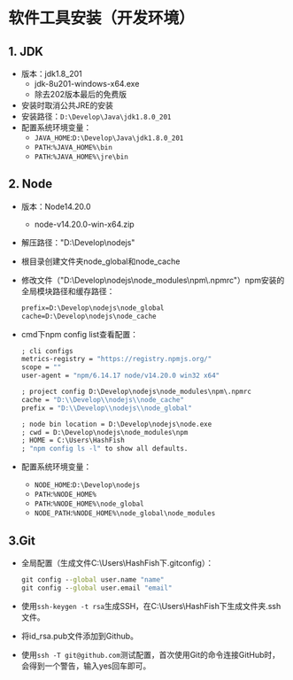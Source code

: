 # 软件工具安装（开发环境）

## 1. JDK

- 版本：jdk1.8_201
  - jdk-8u201-windows-x64.exe
  - 除去202版本最后的免费版
- 安装时取消公共JRE的安装
- 安装路径：`D:\Develop\Java\jdk1.8.0_201`
- 配置系统环境变量：
  - `JAVA_HOME`:`D:\Develop\Java\jdk1.8.0_201`
  - `PATH`:`%JAVA_HOME%\bin`
  - `PATH`:`%JAVA_HOME%\jre\bin`

## 2. Node

- 版本：Node14.20.0
  - node-v14.20.0-win-x64.zip
- 解压路径："D:\Develop\nodejs"
- 根目录创建文件夹node_global和node_cache
- 修改文件（"D:\Develop\nodejs\node_modules\npm\\.npmrc"）npm安装的全局模块路径和缓存路径：

  ```cmd
  prefix=D:\Develop\nodejs\node_global
  cache=D:\Develop\nodejs\node_cache
  ```

- cmd下npm config list查看配置：

  ```cmd
  ; cli configs
  metrics-registry = "https://registry.npmjs.org/"
  scope = ""
  user-agent = "npm/6.14.17 node/v14.20.0 win32 x64"

  ; project config D:\Develop\nodejs\node_modules\npm\.npmrc
  cache = "D:\\Develop\\nodejs\\node_cache"
  prefix = "D:\\Develop\\nodejs\\node_global"

  ; node bin location = D:\Develop\nodejs\node.exe
  ; cwd = D:\Develop\nodejs\node_modules\npm
  ; HOME = C:\Users\HashFish
  ; "npm config ls -l" to show all defaults.
  ```

- 配置系统环境变量：
  - `NODE_HOME`:`D:\Develop\nodejs`
  - `PATH`:`%NODE_HOME%`
  - `PATH`:`%NODE_HOME%\node_global`
  - `NODE_PATH`:`%NODE_HOME%\node_global\node_modules`

## 3.Git

- 全局配置（生成文件C:\Users\HashFish下.gitconfig）：
  
  ```cmd
  git config --global user.name "name"
  git config --global user.email "email"
  ```

- 使用`ssh-keygen -t rsa`生成SSH，在C:\Users\HashFish下生成文件夹.ssh文件。
- 将id_rsa.pub文件添加到Github。
- 使用`ssh -T git@github.com`测试配置，首次使用Git的命令连接GitHub时，会得到一个警告，输入yes回车即可。
